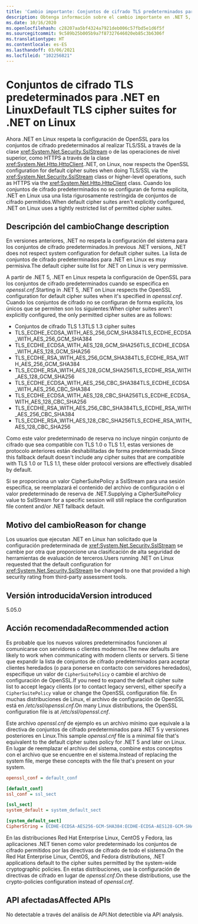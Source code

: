 ```yaml
---
title: 'Cambio importante: Conjuntos de cifrado TLS predeterminados para .NET en Linux'
description: Obtenga información sobre el cambio importante en .NET 5, donde .NET para Linux ahora respeta la configuración de OpenSSL para los conjuntos de cifrado predeterminados al realizar TLS/SSL.
ms.date: 10/16/2020
ms.openlocfilehash: c28207aa5bf4324a7921deb006c57fbd5e1d6f5f
ms.sourcegitcommit: 9c589b25b005b9a7f87327646020eb85c3b6306f
ms.translationtype: HT
ms.contentlocale: es-ES
ms.lasthandoff: 03/06/2021
ms.locfileid: "102256821"
---
```

# <a name="default-tls-cipher-suites-for-net-on-linux"></a><span data-ttu-id="43feb-103">Conjuntos de cifrado TLS predeterminados para .NET en Linux</span><span class="sxs-lookup"><span data-stu-id="43feb-103">Default TLS cipher suites for .NET on Linux</span></span>

<span data-ttu-id="43feb-104">Ahora .NET en Linux respeta la configuración de OpenSSL para los conjuntos de cifrado predeterminados al realizar TLS/SSL a través de la clase <xref:System.Net.Security.SslStream> o de las operaciones de nivel superior, como HTTPS a través de la clase <xref:System.Net.Http.HttpClient>.</span><span class="sxs-lookup"><span data-stu-id="43feb-104">.NET, on Linux, now respects the OpenSSL configuration for default cipher suites when doing TLS/SSL via the <xref:System.Net.Security.SslStream> class or higher-level operations, such as HTTPS via the <xref:System.Net.Http.HttpClient> class.</span></span> <span data-ttu-id="43feb-105">Cuando los conjuntos de cifrado predeterminados no se configuran de forma explícita, .NET en Linux usa una lista rigurosamente restringida de conjuntos de cifrado permitidos.</span><span class="sxs-lookup"><span data-stu-id="43feb-105">When default cipher suites aren't explicitly configured, .NET on Linux uses a tightly restricted list of permitted cipher suites.</span></span>

## <a name="change-description"></a><span data-ttu-id="43feb-106">Descripción del cambio</span><span class="sxs-lookup"><span data-stu-id="43feb-106">Change description</span></span>

<span data-ttu-id="43feb-107">En versiones anteriores, .NET no respeta la configuración del sistema para los conjuntos de cifrado predeterminados.</span><span class="sxs-lookup"><span data-stu-id="43feb-107">In previous .NET versions, .NET does not respect system configuration for default cipher suites.</span></span> <span data-ttu-id="43feb-108">La lista de conjuntos de cifrado predeterminados para .NET en Linux es muy permisiva.</span><span class="sxs-lookup"><span data-stu-id="43feb-108">The default cipher suite list for .NET on Linux is very permissive.</span></span>

<span data-ttu-id="43feb-109">A partir de .NET 5, .NET en Linux respeta la configuración de OpenSSL para los conjuntos de cifrado predeterminados cuando se especifica en *openssl.cnf*.</span><span class="sxs-lookup"><span data-stu-id="43feb-109">Starting in .NET 5, .NET on Linux respects the OpenSSL configuration for default cipher suites when it's specified in *openssl.cnf*.</span></span> <span data-ttu-id="43feb-110">Cuando los conjuntos de cifrado no se configuran de forma explícita, los únicos que se permiten son los siguientes:</span><span class="sxs-lookup"><span data-stu-id="43feb-110">When cipher suites aren't explicitly configured, the only permitted cipher suites are as follows:</span></span>

- <span data-ttu-id="43feb-111">Conjuntos de cifrado TLS 1.3</span><span class="sxs-lookup"><span data-stu-id="43feb-111">TLS 1.3 cipher suites</span></span>
- <span data-ttu-id="43feb-112">TLS_ECDHE_ECDSA_WITH_AES_256_GCM_SHA384</span><span class="sxs-lookup"><span data-stu-id="43feb-112">TLS_ECDHE_ECDSA_WITH_AES_256_GCM_SHA384</span></span>
- <span data-ttu-id="43feb-113">TLS_ECDHE_ECDSA_WITH_AES_128_GCM_SHA256</span><span class="sxs-lookup"><span data-stu-id="43feb-113">TLS_ECDHE_ECDSA_WITH_AES_128_GCM_SHA256</span></span>
- <span data-ttu-id="43feb-114">TLS_ECDHE_RSA_WITH_AES_256_GCM_SHA384</span><span class="sxs-lookup"><span data-stu-id="43feb-114">TLS_ECDHE_RSA_WITH_AES_256_GCM_SHA384</span></span>
- <span data-ttu-id="43feb-115">TLS_ECDHE_RSA_WITH_AES_128_GCM_SHA256</span><span class="sxs-lookup"><span data-stu-id="43feb-115">TLS_ECDHE_RSA_WITH_AES_128_GCM_SHA256</span></span>
- <span data-ttu-id="43feb-116">TLS_ECDHE_ECDSA_WITH_AES_256_CBC_SHA384</span><span class="sxs-lookup"><span data-stu-id="43feb-116">TLS_ECDHE_ECDSA_WITH_AES_256_CBC_SHA384</span></span>
- <span data-ttu-id="43feb-117">TLS_ECDHE_ECDSA_WITH_AES_128_CBC_SHA256</span><span class="sxs-lookup"><span data-stu-id="43feb-117">TLS_ECDHE_ECDSA_WITH_AES_128_CBC_SHA256</span></span>
- <span data-ttu-id="43feb-118">TLS_ECDHE_RSA_WITH_AES_256_CBC_SHA384</span><span class="sxs-lookup"><span data-stu-id="43feb-118">TLS_ECDHE_RSA_WITH_AES_256_CBC_SHA384</span></span>
- <span data-ttu-id="43feb-119">TLS_ECDHE_RSA_WITH_AES_128_CBC_SHA256</span><span class="sxs-lookup"><span data-stu-id="43feb-119">TLS_ECDHE_RSA_WITH_AES_128_CBC_SHA256</span></span>

<span data-ttu-id="43feb-120">Como este valor predeterminado de reserva no incluye ningún conjunto de cifrado que sea compatible con TLS 1.0 o TLS 1.1, estas versiones de protocolo anteriores están deshabilitadas de forma predeterminada.</span><span class="sxs-lookup"><span data-stu-id="43feb-120">Since this fallback default doesn't include any cipher suites that are compatible with TLS 1.0 or TLS 1.1, these older protocol versions are effectively disabled by default.</span></span>

<span data-ttu-id="43feb-121">Si se proporciona un valor CipherSuitePolicy a SslStream para una sesión específica, se reemplazará el contenido del archivo de configuración o el valor predeterminado de reserva de .NET.</span><span class="sxs-lookup"><span data-stu-id="43feb-121">Supplying a CipherSuitePolicy value to SslStream for a specific session will still replace the configuration file content and/or .NET fallback default.</span></span>

## <a name="reason-for-change"></a><span data-ttu-id="43feb-122">Motivo del cambio</span><span class="sxs-lookup"><span data-stu-id="43feb-122">Reason for change</span></span>

<span data-ttu-id="43feb-123">Los usuarios que ejecutan .NET en Linux han solicitado que la configuración predeterminada de <xref:System.Net.Security.SslStream> se cambie por otra que proporcione una clasificación de alta seguridad de herramientas de evaluación de terceros.</span><span class="sxs-lookup"><span data-stu-id="43feb-123">Users running .NET on Linux requested that the default configuration for <xref:System.Net.Security.SslStream> be changed to one that provided a high security rating from third-party assessment tools.</span></span>

## <a name="version-introduced"></a><span data-ttu-id="43feb-124">Versión introducida</span><span class="sxs-lookup"><span data-stu-id="43feb-124">Version introduced</span></span>

<span data-ttu-id="43feb-125">5.0</span><span class="sxs-lookup"><span data-stu-id="43feb-125">5.0</span></span>

## <a name="recommended-action"></a><span data-ttu-id="43feb-126">Acción recomendada</span><span class="sxs-lookup"><span data-stu-id="43feb-126">Recommended action</span></span>

<span data-ttu-id="43feb-127">Es probable que los nuevos valores predeterminados funcionen al comunicarse con servidores o clientes modernos.</span><span class="sxs-lookup"><span data-stu-id="43feb-127">The new defaults are likely to work when communicating with modern clients or servers.</span></span> <span data-ttu-id="43feb-128">Si tiene que expandir la lista de conjuntos de cifrado predeterminados para aceptar clientes heredados (o para ponerse en contacto con servidores heredados), especifique un valor de `CipherSuitePolicy` o cambie el archivo de configuración de OpenSSL.</span><span class="sxs-lookup"><span data-stu-id="43feb-128">If you need to expand the default cipher suite list to accept legacy clients (or to contact legacy servers), either specify a `CipherSuitePolicy` value or change the OpenSSL configuration file.</span></span> <span data-ttu-id="43feb-129">En muchas distribuciones de Linux, el archivo de configuración de OpenSSL está en */etc/ssl/openssl.cnf*.</span><span class="sxs-lookup"><span data-stu-id="43feb-129">On many Linux distributions, the OpenSSL configuration file is at */etc/ssl/openssl.cnf*.</span></span>

<span data-ttu-id="43feb-130">Este archivo *openssl.cnf* de ejemplo es un archivo mínimo que equivale a la directiva de conjuntos de cifrado predeterminados para .NET 5 y versiones posteriores en Linux.</span><span class="sxs-lookup"><span data-stu-id="43feb-130">This sample *openssl.cnf* file is a minimal file that's equivalent to the default cipher suites policy for .NET 5 and later on Linux.</span></span> <span data-ttu-id="43feb-131">En lugar de reemplazar el archivo del sistema, combine estos conceptos con el archivo que se encuentre en el sistema.</span><span class="sxs-lookup"><span data-stu-id="43feb-131">Instead of replacing the system file, merge these concepts with the file that's present on your system.</span></span>

```ini
openssl_conf = default_conf

[default_conf]
ssl_conf = ssl_sect

[ssl_sect]
system_default = system_default_sect

[system_default_sect]
CipherString = ECDHE-ECDSA-AES256-GCM-SHA384:ECDHE-ECDSA-AES128-GCM-SHA256:ECDHE-RSA-AES256-GCM-SHA384:ECDHE-RSA-AES128-GCM-SHA256:ECDHE-ECDSA-AES256-SHA384:ECDHE-ECDSA-AES128-SHA256:ECDHE-RSA-AES256-SHA384:ECDHE-RSA-AES128-SHA256
```

<span data-ttu-id="43feb-132">En las distribuciones Red Hat Enterprise Linux, CentOS y Fedora, las aplicaciones .NET tienen como valor predeterminado los conjuntos de cifrado permitidos por las directivas de cifrado de todo el sistema.</span><span class="sxs-lookup"><span data-stu-id="43feb-132">On the Red Hat Enterprise Linux, CentOS, and Fedora distributions, .NET applications default to the cipher suites permitted by the system-wide cryptographic policies.</span></span> <span data-ttu-id="43feb-133">En estas distribuciones, use la configuración de directivas de cifrado en lugar de *openssl.cnf*.</span><span class="sxs-lookup"><span data-stu-id="43feb-133">On these distributions, use the crypto-policies configuration instead of *openssl.cnf*.</span></span>

## <a name="affected-apis"></a><span data-ttu-id="43feb-134">API afectadas</span><span class="sxs-lookup"><span data-stu-id="43feb-134">Affected APIs</span></span>

<span data-ttu-id="43feb-135">No detectable a través del análisis de API.</span><span class="sxs-lookup"><span data-stu-id="43feb-135">Not detectible via API analysis.</span></span>

<!--

### Affected APIs

- Not detectible via API analysis.

### Category

- Cryptography
- Security

-->
